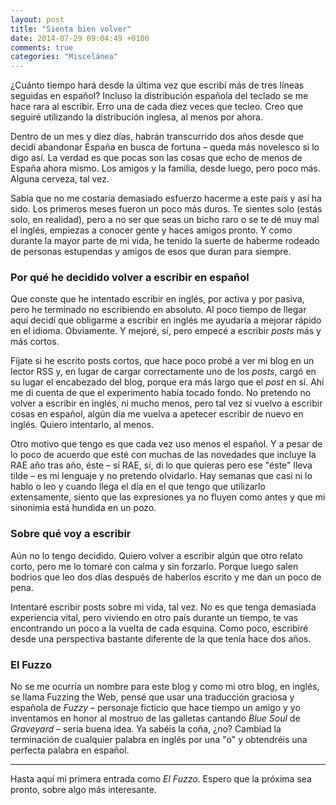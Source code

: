 ```yaml
---
layout: post
title: "Sienta bien volver"
date: 2014-07-29 09:04:49 +0100
comments: true
categories: "Miscelánea"
---
```


¿Cuánto tiempo hará desde la última vez que escribí más de tres líneas seguidas en español? Incluso la distribución española del teclado se me hace rara al escribir. Erro una de cada diez veces que tecleo. Creo que seguiré utilizando la distribución inglesa, al menos por ahora.

Dentro de un mes y diez días, habrán transcurrido dos años desde que decidí abandonar España en busca de fortuna – queda más novelesco si lo digo así. La verdad es que pocas son las cosas que echo de menos de España ahora mismo. Los amigos y la familia, desde luego, pero poco más. Alguna cerveza, tal vez.

Sabía que no me costaría demasiado esfuerzo hacerme a este país y así ha sido. Los primeros meses fueron un poco más duros. Te sientes solo (estás solo, en realidad), pero a no ser que seas un bicho raro o se te dé muy mal el inglés, empiezas a conocer gente y haces amigos pronto. Y como durante la mayor parte de mi vida, he tenido la suerte de haberme rodeado de personas estupendas y amigos de esos que duran para siempre.

### Por qué he decidido volver a escribir en español

Que conste que he intentado escribir en inglés, por activa y por pasiva, pero he terminado no escribiendo en absoluto. Al poco tiempo de llegar aquí decidí que obligarme a escribir en inglés me ayudaría a mejorar rápido en el idioma. Obviamente. Y mejoré, sí, pero empecé a escribir _posts_ más y más cortos.

Fíjate si he escrito posts cortos, que hace poco probé a ver mi blog en un lector RSS y, en lugar de cargar correctamente uno de los _posts_, cargó en su lugar el encabezado del blog, porque era más largo que el _post_ en sí. Ahí me di cuenta de que el experimento había tocado fondo. No pretendo no volver a escribir en inglés, ni mucho menos, pero tal vez si vuelvo a escribir cosas en español, algún día me vuelva a apetecer escribir de nuevo en inglés. Quiero intentarlo, al menos.

Otro motivo que tengo es que cada vez uso menos el español. Y a pesar de lo poco de acuerdo que esté con muchas de las novedades que incluye la RAE año tras año, éste – sí RAE, sí, di lo que quieras pero ese "éste" lleva tilde – es mi lenguaje y no pretendo olvidarlo. Hay semanas que casi ni lo hablo o leo y cuando llega el día en el que tengo que utilizarlo extensamente, siento que las expresiones ya no fluyen como antes y que mi sinonimia está hundida en un pozo.

### Sobre qué voy a escribir

Aún no lo tengo decidido. Quiero volver a escribir algún que otro relato corto, pero me lo tomaré con calma y sin forzarlo. Porque luego salen bodrios que leo dos días después de haberlos escrito y me dan un poco de pena.

Intentaré escribir posts sobre mi vida, tal vez. No es que tenga demasiada experiencia vital, pero viviendo en otro país durante un tiempo, te vas encontrando un poco a la vuelta de cada esquina. Como poco, escribiré desde una perspectiva bastante diferente de la que tenía hace dos años.

### El Fuzzo

No se me ocurría un nombre para este blog y como mi otro blog, en inglés, se llama Fuzzing the Web, pensé que usar una traducción graciosa y española de _Fuzzy_ – personaje ficticio que hace tiempo un amigo y yo inventamos en honor al mostruo de las galletas cantando _Blue Soul_ de _Graveyard_ – sería buena idea. Ya sabéis la coña, ¿no? Cambiad la terminación de cualquier palabra en inglés por una "o" y obtendréis una perfecta palabra en español.

-----------------------------------------------------------------------------

Hasta aquí mi primera entrada como _El Fuzzo_. Espero que la próxima sea pronto, sobre algo más interesante.